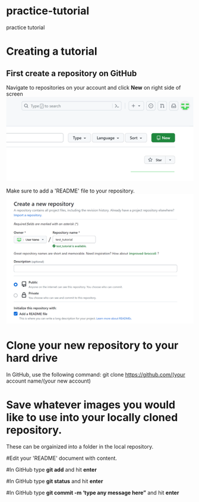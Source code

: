 # practice-tutorial
practice tutorial
# Creating a tutorial
## First create a repository on GitHub
Navigate to repositories on your account and click **New** on right side of screen![enter image description here](https://github.com/mwcolbert/practice-tutorial/blob/main/images/shot_1.png?raw=true)

Make sure to add a 'README' file to your repository.![enter image description here](https://github.com/mwcolbert/practice-tutorial/blob/main/images/shot_2.png?raw=true)
# Clone your new repository to your hard drive
In GitHub, use the following command:
 git clone https://github.com/(your account name/(your new account)

# Save whatever images you would like to use into your locally cloned repository.
These can be orgainized into a folder in the local repository.

#Edit your 'README' document with content.

#In GitHub type **git add** and hit **enter**

#In GitHub type **git status** and hit **enter**

#In GitHub type **git commit -m ‘type any message here”** and hit **enter**

#
